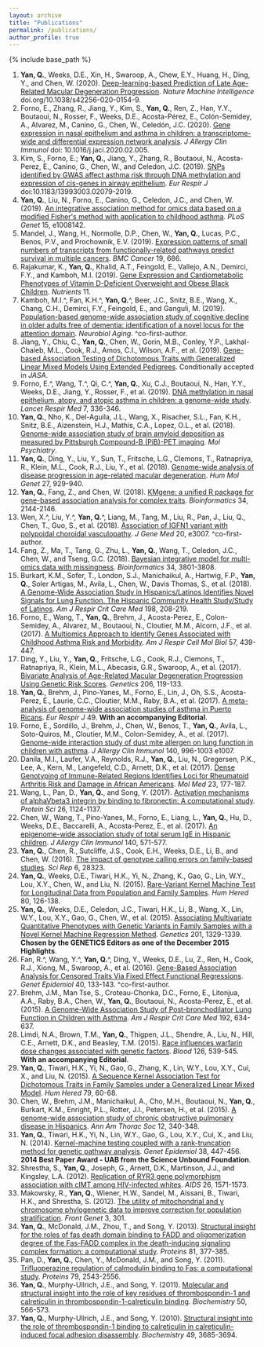 ```yaml
---
layout: archive
title: "Publications"
permalink: /publications/
author_profile: true
---
```


{% include base_path %}

1. <b>Yan, Q.</b>, Weeks, D.E., Xin, H., Swaroop, A., Chew, E.Y., Huang, H., Ding, Y., and Chen, W. (2020). [Deep-learning-based Prediction of Late Age-Related Macular Degeneration Progression](https://www.nature.com/articles/s42256-020-0154-9.epdf?author_access_token=ytmgnX1807mH5XIqctD70NRgN0jAjWel9jnR3ZoTv0PEfAOwkHt47te-T29RleTSe9oHXYrJmvV2kI8DSjCGvvJJ2UNPwgtcl5H-tThiXXjuj_zR8X1zt5G1gXJJEL0oiV6ttgo-2tQKy4cqFw3lQw%3D%3D). *Nature Machine Intelligence* doi.org/10.1038/s42256-020-0154-9.
1. Forno, E., Zhang, R., Jiang, Y., Kim, S., <b>Yan, Q.</b>, Ren, Z., Han, Y.Y., Boutaoui, N., Rosser, F., Weeks, D.E., Acosta-Pérez, E., Colón-Semidey, A., Alvarez, M., Canino, G., Chen, W., Celedón, J.C. (2020). [Gene expression in nasal epithelium and asthma in children: a transcriptome-wide and differential expression network analysis](https://www.sciencedirect.com/science/article/pii/S0091674920301974?via%3Dihub). *J Allergy Clin Immunol* doi: 10.1016/j.jaci.2020.02.005.
1.	Kim, S., Forno, E.; <b>Yan, Q.</b>, Jiang, Y., Zhang, R., Boutaoui, N., Acosta-Perez, E., Canino, G., Chen, W., and Celedon, J.C. (2019). [SNPs identified by GWAS affect asthma risk through DNA methylation and expression of cis-genes in airway epithelium](https://www.ncbi.nlm.nih.gov/pubmed/31831581). *Eur Respir J* doi:10.1183/13993003.02079-2019. 
2. <b>Yan, Q.</b>, Liu, N., Forno, E., Canino, G., Celedon, J.C., and Chen, W. (2019). [An integrative association method for omics data based on a modified Fisher's method with application to childhood asthma](https://journals.plos.org/plosgenetics/article?id=10.1371/journal.pgen.1008142). *PLoS Genet* 15, e1008142.
3. Mandel, J., Wang, H., Normolle, D.P., Chen, W., <b>Yan, Q.</b>, Lucas, P.C., Benos, P.V., and Prochownik, E.V. (2019). [Expression patterns of small numbers of transcripts from functionally-related pathways predict survival in multiple cancers](https://www.ncbi.nlm.nih.gov/pubmed/31299925). *BMC Cancer* 19, 686.
4. Rajakumar, K., <b>Yan, Q.</b>, Khalid, A.T., Feingold, E., Vallejo, A.N., Demirci, F.Y., and Kamboh, M.I. (2019). [Gene Expression and Cardiometabolic Phenotypes of Vitamin D-Deficient Overweight and Obese Black Children](https://www.ncbi.nlm.nih.gov/pubmed/31466225). *Nutrients* 11.
5. Kamboh, M.I.^, Fan, K.H.^, <b>Yan, Q.</b>^, Beer, J.C., Snitz, B.E., Wang, X., Chang, C.H., Demirci, F.Y., Feingold, E., and Ganguli, M. (2019). [Population-based genome-wide association study of cognitive decline in older adults free of dementia: identification of a novel locus for the attention domain](https://www.ncbi.nlm.nih.gov/pubmed/30954325). *Neurobiol Aging*. ^co-first-author.
6. Jiang, Y., Chiu, C., <b>Yan, Q.</b>, Chen, W., Gorin, M.B., Conley, Y.P., Lakhal-Chaieb, M.L., Cook, R.J., Amos, C.I., Wilson, A.F., et al. (2019). [Gene-based Association Testing of Dichotomous Traits with Generalized Linear Mixed Models Using Extended Pedigrees](). Conditionally accepted in *JASA*.
7. Forno, E.^, Wang, T.^, Qi, C.^, <b>Yan, Q.</b>, Xu, C.J., Boutaoui, N., Han, Y.Y., Weeks, D.E., Jiang, Y., Rosser, F., et al. (2019). [DNA methylation in nasal epithelium, atopy, and atopic asthma in children: a genome-wide study](https://www.sciencedirect.com/science/article/pii/S2213260018304661?via%3Dihub). *Lancet Respir Med* 7, 336-346.
8. <b>Yan, Q.</b>, Nho, K., Del-Aguila, J.L., Wang, X., Risacher, S.L., Fan, K.H., Snitz, B.E., Aizenstein, H.J., Mathis, C.A., Lopez, O.L., et al. (2018). [Genome-wide association study of brain amyloid deposition as measured by Pittsburgh Compound-B (PiB)-PET imaging](https://www.ncbi.nlm.nih.gov/pubmed/30361487). *Mol Psychiatry*.
9. <b>Yan, Q.</b>, Ding, Y., Liu, Y., Sun, T., Fritsche, L.G., Clemons, T., Ratnapriya, R., Klein, M.L., Cook, R.J., Liu, Y., et al. (2018). [Genome-wide analysis of disease progression in age-related macular degeneration](https://academic.oup.com/hmg/article/27/5/929/4810717). *Hum Mol Genet* 27, 929-940.
10. <b>Yan, Q.</b>, Fang, Z., and Chen, W. (2018). [KMgene: a unified R package for gene-based association analysis for complex traits](https://doi.org/10.1093/bioinformatics/bty066). *Bioinformatics* 34, 2144-2146.
11. Wen, X.^, Liu, Y.^, <b>Yan, Q.</b>^, Liang, M., Tang, M., Liu, R., Pan, J., Liu, Q., Chen, T., Guo, S., et al. (2018). [Association of IGFN1 variant with polypoidal choroidal vasculopathy](https://onlinelibrary.wiley.com/doi/full/10.1002/jgm.3007). *J Gene Med* 20, e3007. ^co-first-author.
12. Fang, Z., Ma, T., Tang, G., Zhu, L., <b>Yan, Q.</b>, Wang, T., Celedon, J.C., Chen, W., and Tseng, G.C. (2018). [Bayesian integrative model for multi-omics data with missingness](https://www.ncbi.nlm.nih.gov/pubmed/30184058). *Bioinformatics* 34, 3801-3808.
13. Burkart, K.M., Sofer, T., London, S.J., Manichaikul, A., Hartwig, F.P., <b>Yan, Q.</b>, Soler Artigas, M., Avila, L., Chen, W., Davis Thomas, S., et al. (2018). [A Genome-Wide Association Study in Hispanics/Latinos Identifies Novel Signals for Lung Function. The Hispanic Community Health Study/Study of Latinos](https://www.atsjournals.org/doi/full/10.1164/rccm.201707-1493OC). *Am J Respir Crit Care Med* 198, 208-219.
14. Forno, E., Wang, T., <b>Yan, Q.</b>, Brehm, J., Acosta-Perez, E., Colon-Semidey, A., Alvarez, M., Boutaoui, N., Cloutier, M.M., Alcorn, J.F., et al. (2017). [A Multiomics Approach to Identify Genes Associated with Childhood Asthma Risk and Morbidity](https://www.atsjournals.org/doi/full/10.1165/rcmb.2017-0002OC). *Am J Respir Cell Mol Biol* 57, 439-447.
15. Ding, Y., Liu, Y., <b>Yan, Q.</b>, Fritsche, L.G., Cook, R.J., Clemons, T., Ratnapriya, R., Klein, M.L., Abecasis, G.R., Swaroop, A., et al. (2017). [Bivariate Analysis of Age-Related Macular Degeneration Progression Using Genetic Risk Scores](http://www.genetics.org/content/early/2017/03/21/genetics.116.196998). *Genetics* 206, 119-133.
16. <b>Yan, Q.</b>, Brehm, J., Pino-Yanes, M., Forno, E., Lin, J., Oh, S.S., Acosta-Perez, E., Laurie, C.C., Cloutier, M.M., Raby, B.A., et al. (2017). [A meta-analysis of genome-wide association studies of asthma in Puerto Ricans](https://www.ncbi.nlm.nih.gov/pubmed/28461288). *Eur Respir J* 49. <b>With an accompanying Editorial</b>.
17. Forno, E., Sordillo, J., Brehm, J., Chen, W., Benos, T., <b>Yan, Q.</b>, Avila, L., Soto-Quiros, M., Cloutier, M.M., Colon-Semidey, A., et al. (2017). [Genome-wide interaction study of dust mite allergen on lung function in children with asthma](https://www.ncbi.nlm.nih.gov/pubmed/28167095). *J Allergy Clin Immunol* 140, 996-1003 e1007.
18. Danila, M.I., Laufer, V.A., Reynolds, R.J., <b>Yan, Q.</b>, Liu, N., Gregersen, P.K., Lee, A., Kern, M., Langefeld, C.D., Arnett, D.K., et al. (2017). [Dense Genotyping of Immune-Related Regions Identifies Loci for Rheumatoid Arthritis Risk and Damage in African Americans](https://www.ncbi.nlm.nih.gov/pubmed/28681901). *Mol Med* 23, 177-187.
19. Wang, L., Pan, D., <b>Yan, Q.</b>, and Song, Y. (2017). [Activation mechanisms of alphaVbeta3 integrin by binding to fibronectin: A computational study](https://www.ncbi.nlm.nih.gov/pubmed/28340512). *Protein Sci* 26, 1124-1137.
20. Chen, W., Wang, T., Pino-Yanes, M., Forno, E., Liang, L., <b>Yan, Q.</b>, Hu, D., Weeks, D.E., Baccarelli, A., Acosta-Perez, E., et al. (2017). [An epigenome-wide association study of total serum IgE in Hispanic children](https://www.ncbi.nlm.nih.gov/pubmed/28069425). *J Allergy Clin Immunol* 140, 571-577.
21. <b>Yan, Q.</b>, Chen, R., Sutcliffe, J.S., Cook, E.H., Weeks, D.E., Li, B., and Chen, W. (2016). [The impact of genotype calling errors on family-based studies](https://www.ncbi.nlm.nih.gov/pubmed/27328765). *Sci Rep* 6, 28323.
22. <b>Yan, Q.</b>, Weeks, D.E., Tiwari, H.K., Yi, N., Zhang, K., Gao, G., Lin, W.Y., Lou, X.Y., Chen, W., and Liu, N. (2015). [Rare-Variant Kernel Machine Test for Longitudinal Data from Population and Family Samples](https://www.karger.com/Article/Abstract/445057). *Hum Hered* 80, 126-138.
23. <b>Yan, Q.</b>, Weeks, D.E., Celedon, J.C., Tiwari, H.K., Li, B., Wang, X., Lin, W.Y., Lou, X.Y., Gao, G., Chen, W., et al. (2015). [Associating Multivariate Quantitative Phenotypes with Genetic Variants in Family Samples with a Novel Kernel Machine Regression Method](https://www.ncbi.nlm.nih.gov/pubmed/26482791). *Genetics* 201, 1329-1339. <b>Chosen by the GENETICS Editors as one of the December 2015 Highlights</b>.
24. Fan, R.^, Wang, Y.^, <b>Yan, Q.</b>^, Ding, Y., Weeks, D.E., Lu, Z., Ren, H., Cook, R.J., Xiong, M., Swaroop, A., et al. (2016). [Gene-Based Association Analysis for Censored Traits Via Fixed Effect Functional Regressions](https://www.ncbi.nlm.nih.gov/pubmed/26782979). *Genet Epidemiol* 40, 133-143. ^co-first-author.
25. Brehm, J.M., Man Tse, S., Croteau-Chonka, D.C., Forno, E., Litonjua, A.A., Raby, B.A., Chen, W., <b>Yan, Q.</b>, Boutaoui, N., Acosta-Perez, E., et al. (2015). [A Genome-Wide Association Study of Post-bronchodilator Lung Function in Children with Asthma](https://www.atsjournals.org/doi/full/10.1164/rccm.201501-0047LE). *Am J Respir Crit Care Med* 192, 634-637.
26. Limdi, N.A., Brown, T.M., <b>Yan, Q.</b>, Thigpen, J.L., Shendre, A., Liu, N., Hill, C.E., Arnett, D.K., and Beasley, T.M. (2015). [Race influences warfarin dose changes associated with genetic factors](https://www.ncbi.nlm.nih.gov/pubmed/26024874). *Blood* 126, 539-545. <b>With an accompanying Editorial</b>.
27. <b>Yan, Q.</b>, Tiwari, H.K., Yi, N., Gao, G., Zhang, K., Lin, W.Y., Lou, X.Y., Cui, X., and Liu, N. (2015). [A Sequence Kernel Association Test for Dichotomous Traits in Family Samples under a Generalized Linear Mixed Model](https://www.ncbi.nlm.nih.gov/pubmed/25791389). *Hum Hered* 79, 60-68.
28. Chen, W., Brehm, J.M., Manichaikul, A., Cho, M.H., Boutaoui, N., <b>Yan, Q.</b>, Burkart, K.M., Enright, P.L., Rotter, J.I., Petersen, H., et al. (2015). [A genome-wide association study of chronic obstructive pulmonary disease in Hispanics](https://www.ncbi.nlm.nih.gov/pubmed/25584925). *Ann Am Thorac Soc* 12, 340-348.
29. <b>Yan, Q.</b>, Tiwari, H.K., Yi, N., Lin, W.Y., Gao, G., Lou, X.Y., Cui, X., and Liu, N. (2014). [Kernel-machine testing coupled with a rank-truncation method for genetic pathway analysis](https://www.ncbi.nlm.nih.gov/pubmed/24849109). *Genet Epidemiol* 38, 447-456. <b>2014 Best Paper Award - UAB from the Science Unbound Foundation</b>.
30. Shrestha, S., <b>Yan, Q.</b>, Joseph, G., Arnett, D.K., Martinson, J.J., and Kingsley, L.A. (2012). [Replication of RYR3 gene polymorphism association with cIMT among HIV-infected whites](https://www.ncbi.nlm.nih.gov/pubmed/22627881). *AIDS* 26, 1571-1573.
31. Makowsky, R., <b>Yan, Q.</b>, Wiener, H.W., Sandel, M., Aissani, B., Tiwari, H.K., and Shrestha, S. (2012). [The utility of mitochondrial and y chromosome phylogenetic data to improve correction for population stratification](https://www.ncbi.nlm.nih.gov/pubmed/23267368). *Front Genet* 3, 301.
32. <b>Yan, Q.</b>, McDonald, J.M., Zhou, T., and Song, Y. (2013). [Structural insight for the roles of fas death domain binding to FADD and oligomerization degree of the Fas-FADD complex in the death-inducing signaling complex formation: a computational study](https://www.ncbi.nlm.nih.gov/pubmed/23042204). *Proteins* 81, 377-385.
33. Pan, D., <b>Yan, Q.</b>, Chen, Y., McDonald, J.M., and Song, Y. (2011). [Trifluoperazine regulation of calmodulin binding to Fas: a computational study](https://www.ncbi.nlm.nih.gov/pubmed/21656570). *Proteins* 79, 2543-2556.
34. <b>Yan, Q.</b>, Murphy-Ullrich, J.E., and Song, Y. (2011). [Molecular and structural insight into the role of key residues of thrombospondin-1 and calreticulin in thrombospondin-1-calreticulin binding](https://www.ncbi.nlm.nih.gov/pubmed/21142150). *Biochemistry* 50, 566-573.
35. <b>Yan, Q.</b>, Murphy-Ullrich, J.E., and Song, Y. (2010). [Structural insight into the role of thrombospondin-1 binding to calreticulin in calreticulin-induced focal adhesion disassembly](https://www.ncbi.nlm.nih.gov/pubmed/20337411). *Biochemistry* 49, 3685-3694.
